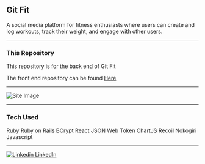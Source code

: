 ## Git Fit
A social media platform for fitness enthusiasts where users can create and log workouts, track their weight, and engage with other users.

---

### This Repository
This  repository is for the back end of Git Fit

The front end repository can be found [Here](https://github.com/aduterte/gitfit-frontend)

---

![Site Image](https://alessandro-duterte.netlify.app/images/git-fit1.png)

***

### Tech Used
Ruby
Ruby on Rails
BCrypt
React
JSON Web Token
ChartJS
Recoil
Nokogiri
Javascript

---



[![Linkedin](https://i.stack.imgur.com/gVE0j.png) LinkedIn](https://www.linkedin.com/in/alessandro-duterte/)